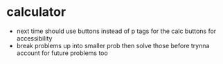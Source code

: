 # calculator

- next time should use buttons instead of p tags for the calc buttons for accessibility 
- break problems up into smaller prob then solve those before trynna account for future problems too

